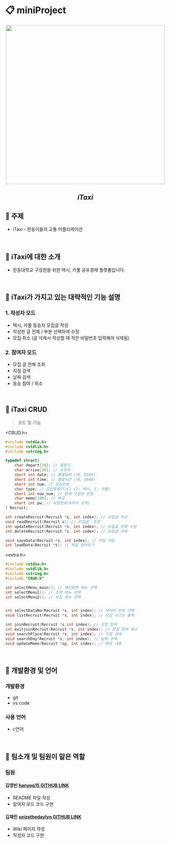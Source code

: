 # 📋 miniProject

<div align="center"> 

<img src="https://user-images.githubusercontent.com/130302221/236679887-e07f2804-ddea-450a-aee1-2f6a0b3f2dbb.png" height="500" width="500">
 
  ## *iTaxi*  
</div>
  
## 🚖 주제
 - iTaxi - 한동이들의 교통 어플리케이션

<br/>

## 🚖 iTaxi에 대한 소개
  - 한동대학교 구성원을 위한 택시, 카풀 공유경제 플랫폼입니다.

<br/>
  
##  🚖 iTaxi가 가지고 있는 대략적인 기능 설명
### 1.  작성자 모드  
  - 택시, 카풀 동승자 모집글 작성
  - 작성한 글 전체 / 부분 선택하여 수정
  - 모집 취소 (글 삭제시 작성할 때 적은 비밀번호 입력해야 삭제됨)
### 2.  참여자 모드
  - 모집 글 전체 조회
  - 지점 검색
  - 날짜 검색
  - 동승 참여 / 취소

<br/>

## 🚖 iTaxi CRUD
> 코드 및 기능  
  
<CRUD.h>
```c
#include <stdio.h>
#include <stdlib.h>
#include <string.h>

typedef struct{
	char depart[20]; // 출발지
	char arrive[20]; // 도착지
	short int date; // 출발날짜 (예, 0326)
	short int time; // 출발시간 (예, 1940)
	short int num; // 모집인원
	char type; // 모집종류(T/C) (T: 택시, C: 카풀)
	short int now_num; // 현재 모집된 인원
	char memo[100]; // 메모
	short int pw; // 비밀번호(4자리 숫자)
} Recruit;

int createRecruit(Recruit *s, int index); // 모집글 작성
void readRecruit(Recruit s); // 모집글  조회
int updateRecruit(Recruit *s, int index); // 모집글 전체 수정
int deleteRecruit(Recruit *s, int index); // 모집글 삭제

void saveData(Recruit *s, int index); // 파일 저장
int loadData(Recruit *s); // 파일 읽어오기

```

<extra.h>
```c
#include <stdio.h>
#include <stdlib.h>
#include <string.h>
#include "CRUD.h"

int selectMenu_main(); // 메인화면 메뉴 선택
int selectMenu1(); // 조회 메뉴 선택
int selectMenu2(); // 모집 메뉴 선택


int selectDataNo(Recruit *s, int index); // 데이터 번호 선택
void listRecruit(Recruit *s, int index); // 모집 리스트 출력

int joinRecruit(Recruit *s,int index); // 모집 참여
int exitjoinRecruit(Recruit *s, int index); // 모집 참여 취소 
void searchPlace(Recruit *s, int index); // 지점 검색
void searchDay(Recruit *s, int index); // 날짜 검색
void updateMemo(Recruit *sp, int index); // 메모 내용 
```

<br/>

## 🚖 개발환경 및 언어
### 개발환경
  - git 
  - vs code
### 사용 언어
  - c언어

<br/>

## 🚖 팀소개 및 팀원이 맡은 역할
### 팀원
 #### 김영빈 [hanyoq15 GITHUB LINK](https://github.com/hanyoq15)
  - README 파일 작성
  - 참여자 모드 코드 구현

#### 김채린 [seizethedaylyn GITHUB LINK](https://github.com/seizethedaylyn)
 - Wiki 페이지 작성
 - 작성자  코드 구현

<!--
<p align="center"><img src="" height="" width=""></p>
-->
